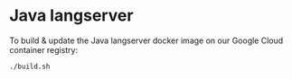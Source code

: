 # Java langserver

To build & update the Java langserver docker image on our Google Cloud container registry:

```
./build.sh
```
